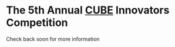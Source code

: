 # The 5th Annual [CUBE](https://www.brooklaw.edu/intellectuallife/CUBE/about?) Innovators Competition
Check back soon for more information

